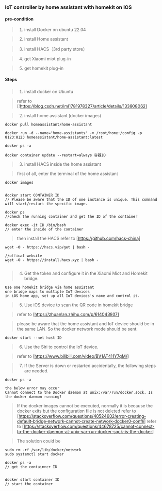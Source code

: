 ### IoT controller by home assistant with homekit on iOS


#### pre-condition

> 1. install Docker on ubuntu 22.04

> 2. install Home assistant

> 3. install HACS（3rd party store） 

> 4. get Xiaomi miot plug-in

> 5. get homekit plug-in



#### Steps

#####

> 1. install docker on Ubuntu

> refer to [!https://blog.csdn.net/lml1781978327/article/details/133608062]

> 2. install home assistant (docker images)

```
docker pull homeassistant/home-assistant

docker run -d --name="home-assistants" -v /root/home:/config -p 8123:8123 homeassistant/home-assistant:latest

docker ps -a

docker container update --restart=always 容器ID

```

> 3. install HACS inside the home assistant

> first of all, enter the terminal of the home assistant
```
docker images


docker start CONTAINER ID
// Please be aware that the ID of one instance is unique. This command will start/restart the specific image.

docker ps 
//check the running container and get the ID of the container

docker exec -it ID /bin/bash 
// enter the inside of the container

```



> then install the HACS refer to [https://github.com/hacs-china]

```
wget -O - https://hacs.vip/get | bash -

//offical website
wget -O - https://install.hacs.xyz | bash -


```

> 4. Get the token and configure it in the Xiaomi Miot and Homekit bridge.
```
Use one homekit bridge via home assistant
one bridge maps to multiple IoT devices
in iOS home app, set up all IoT devices's name and control it.
```

> 5. Use iOS device to scan the QR code in homekit bridge

> refer to [https://zhuanlan.zhihu.com/p/614043807]

> please be aware that the home assistant and IoT device should be in the same LAN. So the docker network mode should be sent.

```
docker start --net host ID
```

> 6. Use the Siri to control the IoT device.



> refer to [https://www.bilibili.com/video/BV1AT411Y7qM/]
 

> 7. If the Server is down or restarted accidentally, the following steps are needed.

```
docker ps -a

the below error may occur
Cannot connect to the Docker daemon at unix:/var/run/docker.sock. Is the docker daemon running?

```

> If the docker images cannot be executed, normally it is because the docker exits but the configuration file is not deleted
> refer to [https://stackoverflow.com/questions/40524602/error-creating-default-bridge-network-cannot-create-network-docker0-confli]
> refer to [https://stackoverflow.com/questions/44678725/cannot-connect-to-the-docker-daemon-at-unix-var-run-docker-sock-is-the-docker]




> The solution could be 
```
sudo rm -rf /var/lib/docker/network
sudo systemctl start docker

docker ps -a 
// get the containner ID


docker start container ID
// start the container

```




